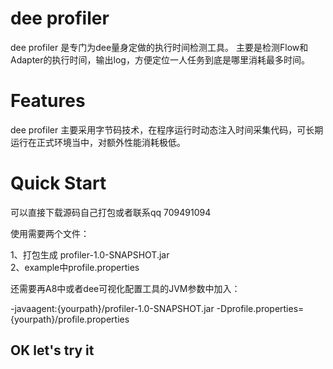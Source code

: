 # dee profiler

dee profiler 是专门为dee量身定做的执行时间检测工具。
主要是检测Flow和Adapter的执行时间，输出log，方便定位一人任务到底是哪里消耗最多时间。

# Features

dee profiler 主要采用字节码技术，在程序运行时动态注入时间采集代码，可长期运行在正式环境当中，对额外性能消耗极低。

# Quick Start

可以直接下载源码自己打包或者联系qq 709491094

使用需要两个文件：<br/>

1、打包生成 profiler-1.0-SNAPSHOT.jar <br/>
2、example中profile.properties <br/>

还需要再A8中或者dee可视化配置工具的JVM参数中加入：<br/>

-javaagent:{yourpath}/profiler-1.0-SNAPSHOT.jar -Dprofile.properties={yourpath}/profile.properties

## OK let's try it


